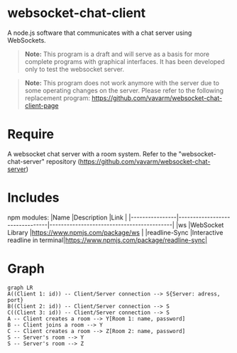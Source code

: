 # websocket-chat-client

A node.js software that communicates with a chat server using WebSockets.

> **Note:** This program is a draft and will serve as a basis for more complete programs with graphical interfaces.
It has been developed only to test the websocket server.

> **Note:** This program does not work anymore with the server due to some operating changes on the server. Please refer to the following replacement program: https://github.com/vavarm/websocket-chat-client-page

# Require

A websocket chat server with a room system.
Refer to the "websocket-chat-server" repository (https://github.com/vavarm/websocket-chat-server)

# Includes

npm modules:
|Name            |Description                     |Link                                       |
|----------------|--------------------------------|-------------------------------------------|
|ws              |WebSocket Library               |https://www.npmjs.com/package/ws           |
|readline-Sync   |Interactive readline in terminal|https://www.npmjs.com/package/readline-sync|

# Graph

```mermaid
graph LR
A((Client 1: id)) -- Client/Server connection --> S{Server: adress, port}
B((Client 2: id)) -- Client/Server connection --> S
C((Client 3: id)) -- Client/Server connection --> S
A -- Client creates a room --> Y[Room 1: name, password]
B -- Client joins a room --> Y
C -- Client creates a room --> Z[Room 2: name, password]
S -- Server's room --> Y
S -- Server's room --> Z
```
